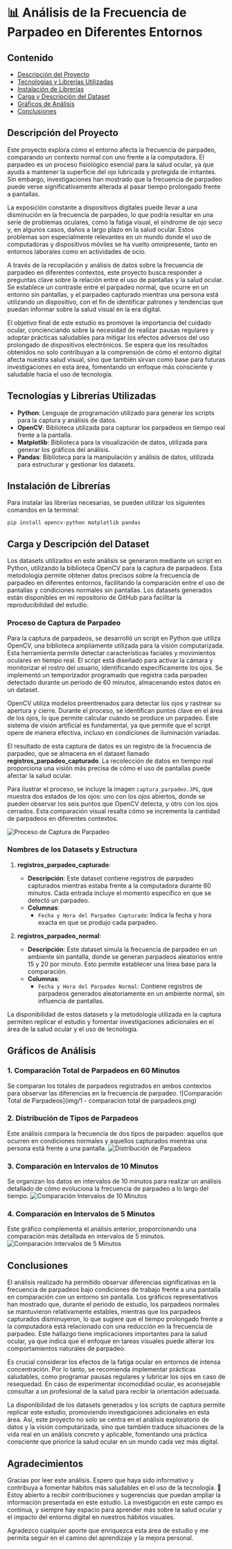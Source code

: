 # 📊 Análisis de la Frecuencia de Parpadeo en Diferentes Entornos

## **Contenido**
- [Descripción del Proyecto](#descripción-del-proyecto)
- [Tecnologías y Librerías Utilizadas](#tecnologías-y-librerías-utilizadas)
- [Instalación de Librerías](#instalación-de-librerías)
- [Carga y Descripción del Dataset](#carga-y-descripción-del-dataset)
- [Gráficos de Análisis](#gráficos-de-análisis)
- [Conclusiones](#conclusiones)

## **Descripción del Proyecto**
Este proyecto explora cómo el entorno afecta la frecuencia de parpadeo, comparando un contexto normal con uno frente a la computadora. El parpadeo es un proceso fisiológico esencial para la salud ocular, ya que ayuda a mantener la superficie del ojo lubricada y protegida de irritantes. Sin embargo, investigaciones han mostrado que la frecuencia de parpadeo puede verse significativamente alterada al pasar tiempo prolongado frente a pantallas.

La exposición constante a dispositivos digitales puede llevar a una disminución en la frecuencia de parpadeo, lo que podría resultar en una serie de problemas oculares, como la fatiga visual, el síndrome de ojo seco y, en algunos casos, daños a largo plazo en la salud ocular. Estos problemas son especialmente relevantes en un mundo donde el uso de computadoras y dispositivos móviles se ha vuelto omnipresente, tanto en entornos laborales como en actividades de ocio.

A través de la recopilación y análisis de datos sobre la frecuencia de parpadeo en diferentes contextos, este proyecto busca responder a preguntas clave sobre la relación entre el uso de pantallas y la salud ocular. Se establece un contraste entre el parpadeo normal, que ocurre en un entorno sin pantallas, y el parpadeo capturado mientras una persona está utilizando un dispositivo, con el fin de identificar patrones y tendencias que puedan informar sobre la salud visual en la era digital.

El objetivo final de este estudio es promover la importancia del cuidado ocular, concienciando sobre la necesidad de realizar pausas regulares y adoptar prácticas saludables para mitigar los efectos adversos del uso prolongado de dispositivos electrónicos. Se espera que los resultados obtenidos no solo contribuyan a la comprensión de cómo el entorno digital afecta nuestra salud visual, sino que también sirvan como base para futuras investigaciones en esta área, fomentando un enfoque más consciente y saludable hacia el uso de tecnología.


## **Tecnologías y Librerías Utilizadas**
- **Python**: Lenguaje de programación utilizado para generar los scripts para la captura y análisis de datos.
- **OpenCV**: Biblioteca utilizada para capturar los parpadeos en tiempo real frente a la pantalla.
- **Matplotlib**: Biblioteca para la visualización de datos, utilizada para generar los gráficos del análisis.
- **Pandas**: Biblioteca para la manipulación y análisis de datos, utilizada para estructurar y gestionar los datasets.

## **Instalación de Librerías**
Para instalar las librerías necesarias, se pueden utilizar los siguientes comandos en la terminal:

```
pip install opencv-python matplotlib pandas

```

## **Carga y Descripción del Dataset**
Los datasets utilizados en este análisis se generaron mediante un script en Python, utilizando la biblioteca OpenCV para la captura de parpadeos. Esta metodología permite obtener datos precisos sobre la frecuencia de parpadeo en diferentes entornos, facilitando la comparación entre el uso de pantallas y condiciones normales sin pantallas. Los datasets generados están disponibles en mi repositorio de GitHub para facilitar la reproducibilidad del estudio.

### Proceso de Captura de Parpadeo
Para la captura de parpadeos, se desarrolló un script en Python que utiliza OpenCV, una biblioteca ampliamente utilizada para la visión computarizada. Esta herramienta permite detectar características faciales y movimientos oculares en tiempo real. El script está diseñado para activar la cámara y monitorizar el rostro del usuario, identificando específicamente los ojos. Se implementó un temporizador programado que registra cada parpadeo detectado durante un período de 60 minutos, almacenando estos datos en un dataset.

OpenCV utiliza modelos preentrenados para detectar los ojos y rastrear su apertura y cierre. Durante el proceso, se identifican puntos clave en el área de los ojos, lo que permite calcular cuándo se produce un parpadeo. Este sistema de visión artificial es fundamental, ya que permite que el script opere de manera efectiva, incluso en condiciones de iluminación variadas.

El resultado de esta captura de datos es un registro de la frecuencia de parpadeo, que se almacena en el dataset llamado **registros_parpadeo_capturado**. La recolección de datos en tiempo real proporciona una visión más precisa de cómo el uso de pantallas puede afectar la salud ocular.

Para ilustrar el proceso, se incluye la imagen `captura_parpadeo.JPG`, que muestra dos estados de los ojos: uno con los ojos abiertos, donde se pueden observar los seis puntos que OpenCV detecta, y otro con los ojos cerrados. Esta comparación visual resalta cómo se incrementa la cantidad de parpadeos en diferentes contextos. 

![Proceso de Captura de Parpadeo](img/captura_parpadeo.JPG)

### Nombres de los Datasets y Estructura
1. **registros_parpadeo_capturado**:
   - **Descripción**: Este dataset contiene registros de parpadeo capturados mientras estaba frente a la computadora durante 60 minutos. Cada entrada incluye el momento específico en que se detectó un parpadeo.
   - **Columnas**: 
     - `Fecha y Hora del Parpadeo Capturado`: Indica la fecha y hora exacta en que se produjo cada parpadeo.

2. **registros_parpadeo_normal**:
   - **Descripción**: Este dataset simula la frecuencia de parpadeo en un ambiente sin pantalla, donde se generan parpadeos aleatorios entre 15 y 20 por minuto. Esto permite establecer una línea base para la comparación.
   - **Columnas**: 
     - `Fecha y Hora del Parpadeo Normal`: Contiene registros de parpadeos generados aleatoriamente en un ambiente normal, sin influencia de pantallas.

La disponibilidad de estos datasets y la metodología utilizada en la captura permiten replicar el estudio y fomentar investigaciones adicionales en el área de la salud ocular y el uso de tecnología.


## **Gráficos de Análisis**

### 1. Comparación Total de Parpadeos en 60 Minutos
Se comparan los totales de parpadeos registrados en ambos contextos para observar las diferencias en la frecuencia de parpadeo.
![Comparación Total de Parpadeos](img/1 - comparacion total de parpadeos.png)

### 2. Distribución de Tipos de Parpadeos
Este análisis compara la frecuencia de dos tipos de parpadeo: aquellos que ocurren en condiciones normales y aquellos capturados mientras una persona está frente a una pantalla.
![Distribución de Parpadeos](img/distribucion_de_parpadeos.png)

### 3. Comparación en Intervalos de 10 Minutos
Se organizan los datos en intervalos de 10 minutos para realizar un análisis detallado de cómo evoluciona la frecuencia de parpadeo a lo largo del tiempo.
![Comparación Intervalos de 10 Minutos](img/comparacion_intervalos_10_min.png)

### 4. Comparación en Intervalos de 5 Minutos
Este gráfico complementa el análisis anterior, proporcionando una comparación más detallada en intervalos de 5 minutos.
![Comparación Intervalos de 5 Minutos](img/comparacion_intervalos_5_min.png)


## **Conclusiones**
El análisis realizado ha permitido observar diferencias significativas en la frecuencia de parpadeos bajo condiciones de trabajo frente a una pantalla en comparación con un entorno sin pantalla. Los gráficos representativos han mostrado que, durante el periodo de estudio, los parpadeos normales se mantuvieron relativamente estables, mientras que los parpadeos capturados disminuyeron, lo que sugiere que el tiempo prolongado frente a la computadora está relacionado con una reducción en la frecuencia de parpadeo. Este hallazgo tiene implicaciones importantes para la salud ocular, ya que indica que el enfoque en tareas visuales puede alterar los comportamientos naturales de parpadeo.

Es crucial considerar los efectos de la fatiga ocular en entornos de intensa concentración. Por lo tanto, se recomienda implementar prácticas saludables, como programar pausas regulares y lubricar los ojos en caso de resequedad. En caso de experimentar incomodidad ocular, es aconsejable consultar a un profesional de la salud para recibir la orientación adecuada.

La disponibilidad de los datasets generados y los scripts de captura permite replicar este estudio, promoviendo investigaciones adicionales en esta área. Así, este proyecto no solo se centra en el análisis exploratorio de datos y la visión computarizada, sino que también traduce situaciones de la vida real en un análisis concreto y aplicable, fomentando una práctica consciente que priorice la salud ocular en un mundo cada vez más digital.

## **Agradecimientos**
Gracias por leer este análisis. Espero que haya sido informativo y contribuya a fomentar hábitos más saludables en el uso de la tecnología. 🙏
Estoy abierto a recibir contribuciones y sugerencias que puedan ampliar la información presentada en este estudio. La investigación en este campo es continua, y siempre hay espacio para aprender más sobre la salud ocular y el impacto del entorno digital en nuestros hábitos visuales. 

Agradezco cualquier aporte que enriquezca esta área de estudio y me permita seguir en el camino del aprendizaje y la mejora personal.
